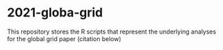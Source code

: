 # 2021-globa-grid
This repository stores the R scripts that represent the underlying analyses for the global grid paper (citation below)
